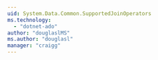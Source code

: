 ```yaml
---
uid: System.Data.Common.SupportedJoinOperators
ms.technology: 
  - "dotnet-ado"
author: "douglaslMS"
ms.author: "douglasl"
manager: "craigg"
---
```

